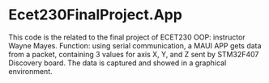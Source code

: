 # Ecet230FinalProject.App
This code is the related to the final project of ECET230 OOP: instructor Wayne Mayes.
Function: using serial communication, a MAUI APP gets data from a packet, containing 3 values for axis X, Y, and Z sent by STM32F407 Discovery board.
The data is captured and showed in a graphical environment.
